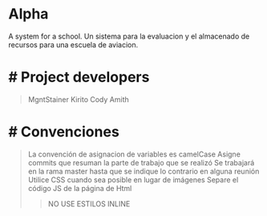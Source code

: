 # Alpha
A system for a school. Un sistema para la evaluacion y el almacenado de recursos para una escuela de aviacion.

# # Project developers
>MgntStainer
>Kirito
>Cody
>Amith
# # Convenciones
>La convención de asignacion de variables es camelCase
>Asigne commits que resuman la parte de trabajo que se realizó
>Se trabajará en la rama master hasta que se indique lo contrario en alguna reunión
>Utilice CSS cuando sea posible en lugar de imágenes
>Separe el código JS de la página de Html  
>>NO USE ESTILOS INLINE



